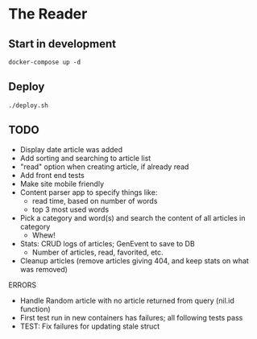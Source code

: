 # The Reader

## Start in development
    docker-compose up -d

## Deploy
    ./deploy.sh

TODO
----
* Display date article was added
* Add sorting and searching to article list
* "read" option when creating article, if already read
* Add front end tests
* Make site mobile friendly
* Content parser app to specify things like:
  * read time, based on number of words
  * top 3 most used words
* Pick a category and word(s) and search the content of all articles in category
  * Whew!
* Stats: CRUD logs of articles; GenEvent to save to DB
  * Number of articles, read, favorited, etc.
* Cleanup articles (remove articles giving 404, and keep stats on what was removed)

ERRORS
* Handle Random article with no article returned from query (nil.id function)
* First test run in new containers has failures; all following tests pass
* TEST: Fix failures for updating stale struct

